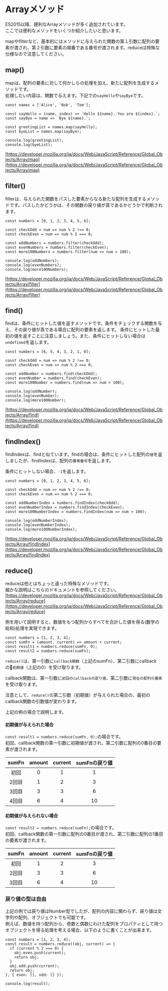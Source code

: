 # Arrayメソッド
ES2015以降、便利なArrayメソッドが多く追加されています。  
ここでは便利なメソッドをいくつか紹介したいと思います。

mapやfilterなど、基本的にはメソッドに与えられた関数の第１引数に配列の要素が渡され、第２引数に要素の順番である番号が渡されます。reduceは特殊な仕様なので注意してください。

## map()
mapは、配列の要素に対して何かしらの処理を加え、新たに配列を生成するメソッドです。  
処理したい内容は、関数で与えます。下記での`sayHello`や`sayBye`です。

```
const names = ['Alice', 'Bob', 'Tom'];

const sayHello = (name, index) => `Hello ${name}. You are ${index}.`;
const sayBye = name => `Bye ${name}.`;

const greetingList = names.map(sayHello);
const byeList = names.map(sayBye);

console.log(greetingList);
console.log(byeList);
```
[https://developer.mozilla.org/ja/docs/Web/JavaScript/Reference/Global_Objects/Array/map](https://developer.mozilla.org/ja/docs/Web/JavaScript/Reference/Global_Objects/Array/map)

## filter()
filterは、与えられた関数をパスした要素からなる新たな配列を生成するメソッドです。パスしたかどうかは、その関数の戻り値が真であるかどうかで判断されます。

```
const numbers = [0, 1, 2, 3, 4, 5, 6];

const checkOdd = num => num % 2 !== 0;
const checkEven = num => num % 2 === 0;

const oddNumbers = numbers.filter(checkOdd);
const evenNumbers = numbers.filter(checkEven);
const more100Numbers = numbers.filter(num => num > 100);

console.log(oddNumbers);
console.log(evenNumbers);
console.log(more100Numbers);
```
[https://developer.mozilla.org/ja/docs/Web/JavaScript/Reference/Global_Objects/Array/filter](https://developer.mozilla.org/ja/docs/Web/JavaScript/Reference/Global_Objects/Array/filter)

## find()
findは、条件にヒットした値を返すメソッドです。条件をチェックする関数を与え、その戻り値が真である場合に配列の要素を返します。
条件にヒットした最初の値を返すことに注意しましょう。また、条件にヒットしない場合は`undefined`を返します。

```
const numbers = [6, 5, 4, 3, 2, 1, 0];

const checkOdd = num => num % 2 !== 0;
const checkEven = num => num % 2 === 0;

const oddNumber = numbers.find(checkOdd);
const evenNumber = numbers.find(checkEven);
const more100Number = numbers.find(num => num > 100);

console.log(oddNumber);
console.log(evenNumber);
console.log(more100Number);
```
[https://developer.mozilla.org/ja/docs/Web/JavaScript/Reference/Global_Objects/Array/find](https://developer.mozilla.org/ja/docs/Web/JavaScript/Reference/Global_Objects/Array/find)

## findIndex()
findIndexは、findと似ています。findの場合は、条件にヒットした配列の`値`を返しましたが、findIndexは、配列の`要素番号`を返します。
  
条件にヒットしない場合、`-1`を返します。

```
const numbers = [0, 1, 2, 3, 4, 5, 6];

const checkOdd = num => num % 2 !== 0;
const checkEven = num => num % 2 === 0;

const oddNumberIndex = numbers.findIndex(checkOdd);
const evenNumberIndex = numbers.findIndex(checkEven);
const more100NumberIndex = numbers.findIndex(num => num > 100);

console.log(oddNumberIndex);
console.log(evenNumberIndex);
console.log(more100NumberIndex);
```
[https://developer.mozilla.org/ja/docs/Web/JavaScript/Reference/Global_Objects/Array/findIndex](https://developer.mozilla.org/ja/docs/Web/JavaScript/Reference/Global_Objects/Array/findIndex)

## reduce()
reduceは他とはちょっと違った特殊なメソッドです。  
細かな説明はこちらのドキュメントを参照してください。  
[https://developer.mozilla.org/ja/docs/Web/JavaScript/Reference/Global_Objects/Array/reduce](https://developer.mozilla.org/ja/docs/Web/JavaScript/Reference/Global_Objects/Array/reduce)

例を用いて説明すると、数値をもつ配列からすべてを合計した値を得る(数学の総和)処理を実現できます。

```
const numbers = [1, 2, 3, 4];
const sumFn = (amount, current) => amount + current;
const result1 = numbers.reduce(sumFn, 0);
const result2 = numbers.reduce(sumFn);
```

`reduce()`は、第一引数に`callback関数`（上記のsumFn）、第二引数にcallbackの`初期値`（上記の0）を受け取ります。

callback関数は、第一引数に`前回のcallbackの戻り値`、第二引数に`現在の配列の要素`を受け取ります。

注意として、`reduce()`の第二引数（初期値）が与えられた場合の、最初のcallback関数の引数値が変わります。

上記の例の場合で説明します。
#### 初期値が与えられた場合
`const result1 = numbers.reduce(sumFn, 0);`の場合です。  
初回、callback関数の第一引数に初期値が渡され、第二引数に配列の0番目の要素が渡されます。  

|sumFn|amount|current|sumFnの戻り値|
|:-:|:-:|:-:|:-:|
|初回|0|1|1|
|2回目|1|2|3|
|3回目|3|3|6|
|4回目|6|4|10|

#### 初期値が与えられない場合
`const result2 = numbers.reduce(sumFn);`の場合です。  
初回、callback関数の第一引数に配列の0番目が渡され、第二引数に配列の1番目の要素が渡されます。  

|sumFn|amount|current|sumFnの戻り値|
|:-:|:-:|:-:|:-:|
|初回|1|2|3|
|2回目|3|3|6|
|3回目|6|4|10|

### 戻り値の型は自由
上記の例では戻り値はNumber型でしたが、配列の内容に関わらず、戻り値は文字列や配列、オブジェクトでも可能です。  
例えば、数値を持つ配列から、奇数と偶数にわけた配列をプロパティとして持つオブジェクトを得る処理を考える場合、以下のように書くことが出来ます。

```
const numbers = [1, 2, 3, 4];
const result = numbers.reduce((obj, current) => {
  if (current % 2 === 0) {
    obj.even.push(current);
    return obj;
  }
  obj.odd.push(current);
  return obj;
}, { even: [], odd: [] });

console.log(result);
```
